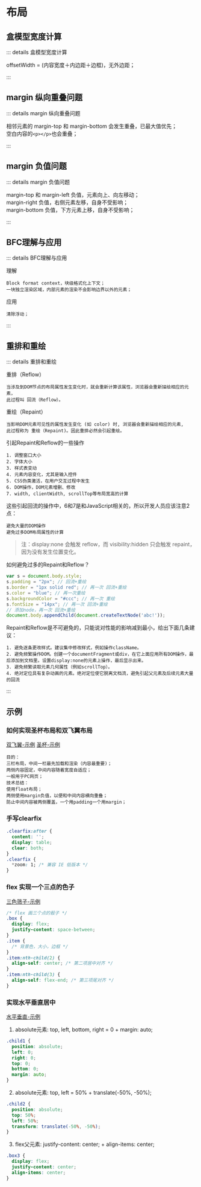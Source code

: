 # 布局

## 盒模型宽度计算

::: details 盒模型宽度计算

offsetWidth = (内容宽度＋内边距＋边框)，无外边距；

:::

## margin 纵向重叠问题

::: details margin 纵向重叠问题

相邻元素的 margin-top 和 margin-bottom 会发生重叠，已最大值优先；  
空白内容的`<p></p>`也会重叠；

:::

## margin 负值问题

::: details margin 负值问题

margin-top 和 margin-left 负值，元素向上、向左移动；  
margin-right 负值，右侧元素左移，自身不受影响；  
margin-bottom 负值，下方元素上移，自身不受影响；

:::

## BFC理解与应用

::: details BFC理解与应用

理解

```:no-line-numbers
Block format context，块级格式化上下文；
一块独立渲染区域，内部元素的渲染不会影响边界以外的元素；
```

应用

```:no-line-numbers
清除浮动；
```

:::

## 重排和重绘

::: details 重排和重绘

重排（Reflow）

```:no-line-numbers
当涉及到DOM节点的布局属性发生变化时，就会重新计算该属性，浏览器会重新描绘相应的元素，
此过程叫 回流（Reflow）。
```

重绘（Repaint）

```:no-line-numbers
当影响DOM元素可见性的属性发生变化 (如 color) 时, 浏览器会重新描绘相应的元素, 
此过程称为 重绘（Repaint)。因此重排必然会引起重绘。
```

引起Repaint和Reflow的一些操作

```:no-line-numbers
1. 调整窗口大小
2. 字体大小
3. 样式表变动
4. 元素内容变化，尤其是输入控件
5. CSS伪类激活，在用户交互过程中发生
6. DOM操作，DOM元素增删、修改
7. width, clientWidth, scrollTop等布局宽高的计算
```

这些引起回流的操作中，6和7是和JavaScript相关的，所以开发人员应该注意2点：

```:no-line-numbers
避免大量的DOM操作  
避免过多DOM布局属性的计算  
```

> 注：display:none 会触发 reflow，而 visibility:hidden 只会触发 repaint，因为没有发生位置变化。

如何避免过多的Repaint和Reflow？

```js
var s = document.body.style; 
s.padding = "2px"; // 回流+重绘
s.border = "1px solid red"; // 再一次 回流+重绘
s.color = "blue"; // 再一次重绘
s.backgroundColor = "#ccc"; // 再一次 重绘
s.fontSize = "14px"; // 再一次 回流+重绘
// 添加node，再一次 回流+重绘
document.body.appendChild(document.createTextNode('abc!'));
```

Repaint和Reflow是不可避免的，只能说对性能的影响减到最小，给出下面几条建议：

```
1. 避免逐条更改样式。建议集中修改样式，例如操作className。
2. 避免频繁操作DOM。创建一个documentFragment或div，在它上面应用所有DOM操作，最后添加到文档里。设置display:none的元素上操作，最后显示出来。
3. 避免频繁读取元素几何属性（例如scrollTop）。
4. 绝对定位具有复杂动画的元素。绝对定位使它脱离文档流，避免引起父元素及后续元素大量的回流
```

:::

## 示例

### 如何实现圣杯布局和双飞翼布局

[双飞翼-示例](https://tianyouh.github.io/summarize/CSS/19/%E5%8F%8C%E9%A3%9E%E7%BF%BC%E5%B8%83%E5%B1%80.html)
[圣杯-示例](https://tianyouh.github.io/summarize/CSS/19/%E5%9C%A3%E6%9D%AF%E5%B8%83%E5%B1%80.html)

```text:no-line-numbers
目的：
三栏布局，中间一栏最先加载和渲染（内容最重要)；
两侧内容固定，中间内容随着宽度自适应；
一般用于PC网页；
技术总结：
使用float布局；
两侧使用margin负值，以便和中间内容横向重叠；
防止中间内容被两侧覆盖，一个用padding一个用margin；
```

### 手写clearfix

```css
.clearfix:after {
  content: '';
  display: table;
  clear: both;
}
.clearfix {
  *zoom: 1; /* 兼容 IE 低版本 */
}
```

### flex 实现一个三点的色子

[三色筛子-示例](https://tianyouh.github.io/summarize/CSS/20/)

```css
/* flex 画三个点的骰子 */
.box {
  display: flex;
  justify-content: space-between;
}
.item {
  /* 背景色，大小，边框 */
}
.item:nth-child(2) {
  align-self: center; /* 第二项居中对齐 */
}
.item:nth-child(3) {
  align-self: flex-end; /* 第三项尾对齐 */
}
```

### 实现水平垂直居中

[水平垂直-示例](https://tianyouh.github.io/summarize/CSS/21/)

1. absolute元素: top, left, bottom, right = 0 + margin: auto;

```css
.child1 {
  position: absolute;
  left: 0;
  right: 0;
  top: 0;
  bottom: 0;
  margin: auto;
}
```

2. absolute元素: top, left = 50% + translate(-50%, -50%);

```css
.child2 {
  position: absolute;
  top: 50%;
  left: 50%;
  transform: translate(-50%, -50%);
}
```

3. flex父元素: justify-content: center; + align-items: center;

```css
.box3 {
  display: flex;
  justify-content: center;
  align-items: center;
}
```